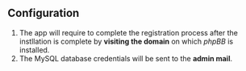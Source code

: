 ## Configuration

1. The app will require to complete the registration process after the instllation is complete by **visiting the domain** on  which *phpBB* is installed.
1. The MySQL database credentials will be sent to the **admin mail**.
